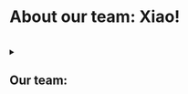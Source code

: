 # About our team: Xiao!
<br>
<img scr = "logo_renew.png">
<br>

<details>
  <summary> <h2> Our team: </summary>
  <summary>  Miroslav Shivachev - https://github.com/MRShivachev </summary>
  <summary>  Maria Ukrainska - https://github.com/MDUkrainska20 </summary>
  <summary>  Gergana Bineva - https://github.com/GIBineva </summary>
  <summary>  Stella Ivanova - https://github.com/SIIvanova20 </summary>
 </details>

  <br><br>
